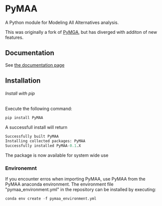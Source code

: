 # PyMAA

A Python module for Modeling All Alternatives analysis. 

This was originally a fork of [PyMGA](https://github.com/TimToernes/PyMGA), but has diverged with additon of new features.

## Documentation

See [the documentation page](https://gormbruunandresen.github.io/PyMAA/)

## Installation

###### Install with pip

Execute the following command:

```python
pip install PyMAA
```

A successfull install will return

```python
Successfully built PyMAA
Installing collected packages: PyMAA
Successfully installed PyMAA-0.1.X
```

The package is now available for system wide use

### Environemnt

If you encounter erros when importing PyMAA, use PyMAA from the PyMAA anaconda environment. The environment file "pymaa_environment.yml" in the repository can be installed by executing:

```python
conda env create -f pymaa_environment.yml
```

<!---
## PyMAA.methods

#### PyMAA.methods.MGA(case)

**PyMAA.methods.MGA.find_optimum()**   
Finds the cost optimal solution of the case object given

**PyMAA.methods.MGA.serach_directions(n_samples, n_workers)**   
Performs the MGA study on the case study. The method draws random search directions uniformly over the hypersphere.  

*n_samples:* The number of samples to draw  
*n_workers:* number of parallel process to start. Default=4

#### PyMAA.methods.MAA

**PyMAA.methods.MAA.find_optimum()**   
Finds the cost optimal solution of the case object given

**PyMAA.method.MAA.search_directions(self, n_samples, n_workers, max_iter)**

Runs the MAA algorithm documented in [Modeling all alternative solutions for highly renewable energy systems](https://doi.org/10.1016/j.energy.2021.121294)

*n_samples:* Maximum number of samples to draw  
*n_workers:* number of parallel process to start. Default=4  
*max_iter:* Maximum number of MAA iterations  

#### PyMAA.methods.bMAA<br>

**PyMAA.methods.bMAA.find_optimum()**<br>
Finds the cost optimal solution of the case object given

**PyMAA.methods.bMAA.serach_directions(n_samples, har_samples, n_workers, max_iter, tol)**<br>

*n_samples:* Maximum number of samples to draw  <br>
*har_samples:* Number of MAA samples to draw when computing acceptance rate and finding new directions. Default=5000  <br>
*n_workers:* number of parallel process to start. Default=4  <br>
*max_iter:* maximum number of iterations to perfom. Default = 30  <br>
*tol:* The acceptance rate required before terminating, unless n_samples is reached first. A number between 0-1. Default = 0.99  <br>

#### PyMAA.cases<br>

**PyMAA.cases.PyPSA_to_case()**<br>

General case for creating case objects from PyPSA networks.

*config:* Dict with solver options

*base_network_path:* path to a saved PyPSA network. must be saved as ```.nc``` file.

*extra_func:* Extra functionalities. Pass extra constraints here, as in PyPSA.

*variables:* Dict of variables to explore using the MAA analysis

*mga_slack:* Slack on objective function value to use for MAA analysis.

**PyMAA.cases.Cube(dim,cuts)**<br>
A synthetic tescase of testing MGA/MAA methods. The method creates an optimization problem with a solution space in the form of a cube sliced with n cuts. <br>

*dim:* Number of dimensions of the test case <br>
*cuts:* Number of cuts <br>

**PyMAA.cases.CubeCorr(dim)**<br>
A synthetic tescase of testing MGA/MAA methods. The method creates an optimization problem with a solution space in the form of a cube sliced by parallel planes to give the space strong correlations between variables.<br>

*dim:* Number of dimensions of the test case<br>

**PyMAA.cases.CrossPoly(dim)**<br>
A synthetic tescase of testing MGA/MAA methods. The method creates an optimization problem with a solution space in the form of the intersection of a hyperube and a cross-polytope. <br>

*dim:* Number of dimensions of the test case <br>
-->
